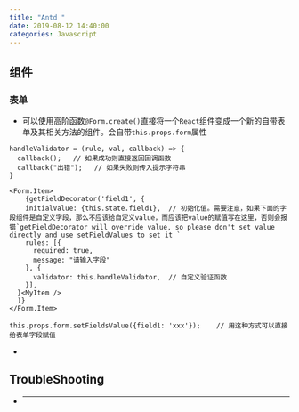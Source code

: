 ```yaml
---
title: "Antd "
date: 2019-08-12 14:40:00
categories: Javascript
---
```




## 组件

### 表单

- 可以使用高阶函数`@Form.create()`直接将一个`React`组件变成一个新的自带表单及其相关方法的组件。会自带`this.props.form`属性

```react
handleValidator = (rule, val, callback) => {
  callback();	// 如果成功则直接返回回调函数
  callback("出错");	// 如果失败则传入提示字符串
}

<Form.Item>
	{getFieldDecorator('field1', {
    initialValue: {this.state.field1},	// 初始化值。需要注意，如果下面的字段组件是自定义字段，那么不应该给自定义value，而应该把value的赋值写在这里，否则会报错`getFieldDecorator will override value, so please don't set value directly and use setFieldValues to set it `
    rules: [{
      required: true,
      message: "请输入字段"
    }, {
      validator: this.handleValidator,	// 自定义验证函数
    }],
  }<MyItem />
  )}
</Form.Item>

this.props.form.setFieldsValue({field1: 'xxx'});	// 用这种方式可以直接给表单字段赋值
```

- 

## TroubleShooting

- ****